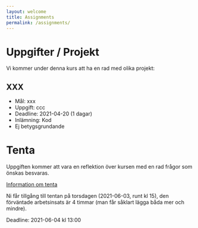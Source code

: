 ```yaml
---
layout: welcome
title: Assignments
permalink: /assignments/
---
```


# Uppgifter / Projekt

Vi kommer under denna kurs att ha en rad med olika projekt:

## XXX
* Mål: xxx
* Uppgift: ccc
* Deadline: 2021-04-20 (1 dagar)
* Inlämning: Kod
* Ej betygsgrundande


# Tenta

Uppgiften kommer att vara en reflektion över kursen med en rad frågor som önskas besvaras.

[Information om tenta](tenta)

Ni får tillgång till tentan på torsdagen (2021-06-03, runt kl 15), den förväntade arbetsinsats är 4 timmar (man får såklart lägga båda mer och mindre).

Deadline: 2021-06-04 kl 13:00
